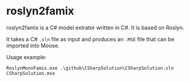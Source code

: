 # roslyn2famix

roslyn2famix is a C# model extrator written in C#. It is based on Roslyn.

It takes a C# `.sln` file as input and produces an `.MSE` file that can be imported into Moose.

Usage example:

```
RoslynMonoFamix.exe .\github\CSharpSolution\CSharpSolution.sln CSharpSolution.mse
```

